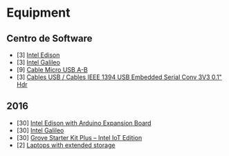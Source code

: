Equipment
==

## Centro de Software

- [3] [Intel Edison](http://www.seeedstudio.com/depot/Intel-Edison-Breakout-Kit-p-2151.html?cPath=6_7)
- [3] [Intel Galileo](http://www.seeedstudio.com/depot/Intel-Galileo-p-1704.html)
- [9] [Cable Micro USB A-B](http://www.330ohms.com/Cable-Micro-USB-A-B_p_208.html)
- [3] [Cables USB / Cables IEEE 1394 USB Embedded Serial Conv 3V3 0.1" Hdr](http://www.mouser.mx/ProductDetail/FTDI/TTL-232R-3V3/?qs=sGAEpiMZZMuGxYVy11yKKo9Jh1vSyHd5j3BYkuIZ9TA%3d)

## 2016

- [30] [Intel Edison with Arduino Expansion Board](http://www.seeedstudio.com/depot/Intel-Edison-for-Arduino-p-2149.html)
- [30] [Intel Galileo](http://www.seeedstudio.com/depot/Intel-Galileo-p-1704.html)
- [30] [Grove Starter Kit Plus – Intel IoT Edition](http://www.seeedstudio.com/depot/Grove-starter-kit-plus-Intel-IoT-Edition-for-Intel-Galileo-Gen-2-and-Edison-p-1978.html?ref=staffPicked)
- [2] [Laptops with extended storage]()